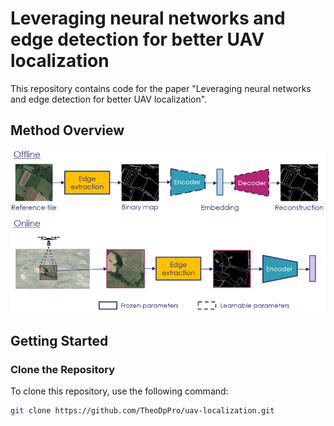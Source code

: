 # Leveraging neural networks and edge detection for better UAV localization

This repository contains code for the paper "Leveraging neural networks and edge detection for better UAV localization".

## Method Overview

![Mehtod overview](/figures/overview_method.png)

## Getting Started

### Clone the Repository

To clone this repository, use the following command:

```bash
git clone https://github.com/TheoDpPro/uav-localization.git
